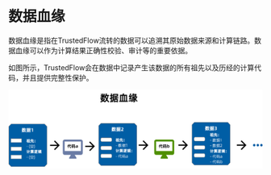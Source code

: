 # 数据血缘

数据血缘是指在TrustedFlow流转的数据可以追溯其原始数据来源和计算链路。数据血缘可以作为计算结果正确性校验、审计等的重要依据。

如图所示，TrustedFlow会在数据中记录产生该数据的所有祖先以及历经的计算代码，并且提供完整性保护。

![principle](../images/data_lineage.png)